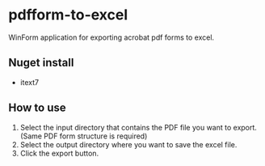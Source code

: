 # pdfform-to-excel
WinForm application for exporting acrobat pdf forms to excel.

## Nuget install
* itext7

## How to use
1. Select the input directory that contains the PDF file you want to export. (Same PDF form structure is required)
2. Select the output directory where you want to save the excel file.
3. Click the export button.
